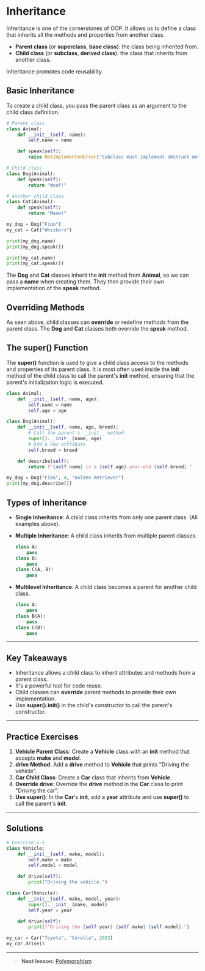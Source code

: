 
# Inheritance

Inheritance is one of the cornerstones of OOP. It allows us to define a class that inherits all the methods and properties from another class.

- **Parent class** (or **superclass**, **base class**): the class being inherited from.
- **Child class** (or **subclass**, **derived class**): the class that inherits from another class.

Inheritance promotes code reusability.

## Basic Inheritance

To create a child class, you pass the parent class as an argument to the child class definition.

```python
# Parent class
class Animal:
    def __init__(self, name):
        self.name = name

    def speak(self):
        raise NotImplementedError("Subclass must implement abstract method")

# Child class
class Dog(Animal):
    def speak(self):
        return "Woof!"

# Another child class
class Cat(Animal):
    def speak(self):
        return "Meow!"

my_dog = Dog("Fido")
my_cat = Cat("Whiskers")

print(my_dog.name)
print(my_dog.speak())

print(my_cat.name)
print(my_cat.speak())
```

The **Dog** and **Cat** classes inherit the ****init**** method from **Animal**, so we can pass a **name** when creating them. They then provide their own implementation of the **speak** method.

## Overriding Methods

As seen above, child classes can **override** or redefine methods from the parent class. The **Dog** and **Cat** classes both override the **speak** method.

## The **super()** Function

The **super()** function is used to give a child class access to the methods and properties of its parent class. It is most often used inside the ****init**** method of the child class to call the parent's ****init**** method, ensuring that the parent's initialization logic is executed.

```python
class Animal:
    def __init__(self, name, age):
        self.name = name
        self.age = age

class Dog(Animal):
    def __init__(self, name, age, breed):
        # Call the parent's __init__ method
        super().__init__(name, age)
        # Add a new attribute
        self.breed = breed

    def describe(self):
        return f"{self.name} is a {self.age}-year-old {self.breed}."

my_dog = Dog("Fido", 4, "Golden Retriever")
print(my_dog.describe())
```

## Types of Inheritance

- **Single Inheritance**: A child class inherits from only one parent class. (All examples above).
- **Multiple Inheritance**: A child class inherits from multiple parent classes.

    ```python
    class A:
        pass
    class B:
        pass
    class C(A, B):
        pass
    ```

- **Multilevel Inheritance**: A child class becomes a parent for another child class.

    ```python
    class A:
        pass
    class B(A):
        pass
    class C(B):
        pass
    ```

---

## Key Takeaways

- Inheritance allows a child class to inherit attributes and methods from a parent class.
- It's a powerful tool for code reuse.
- Child classes can **override** parent methods to provide their own implementation.
- Use **super().**init**()** in the child's constructor to call the parent's constructor.

---

## Practice Exercises

1. **Vehicle Parent Class**: Create a **Vehicle** class with an ****init**** method that accepts **make** and **model**.
2. **drive Method**: Add a **drive** method to **Vehicle** that prints "Driving the vehicle".
3. **Car Child Class**: Create a **Car** class that inherits from **Vehicle**.
4. **Override drive**: Override the **drive** method in the **Car** class to print "Driving the car".
5. **Use super()**: In the **Car**'s ****init****, add a **year** attribute and use **super()** to call the parent's ****init****.

---

## Solutions

```python
# Exercise 1-5
class Vehicle:
    def __init__(self, make, model):
        self.make = make
        self.model = model

    def drive(self):
        print("Driving the vehicle.")

class Car(Vehicle):
    def __init__(self, make, model, year):
        super().__init__(make, model)
        self.year = year

    def drive(self):
        print(f"Driving the {self.year} {self.make} {self.model}.")

my_car = Car("Toyota", "Corolla", 2022)
my_car.drive()
```

---
> **Next lesson:** [Polymorphism](polymorphism)
